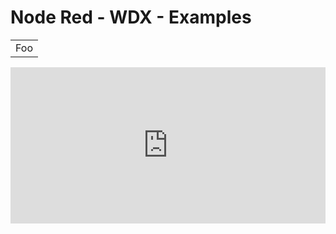# Node Red - WDX - Examples

<table>
    <tr>
        <td>Foo</td>
    </tr>
</table>


<iframe width="100%" height="250px"
    src="https://flows.nodered.org/flow/7c2dd3ccde70746a40ef8f5aa58c591c/share?height=100"
    allow="clipboard-read; clipboard-write" style="border: none;"></iframe>